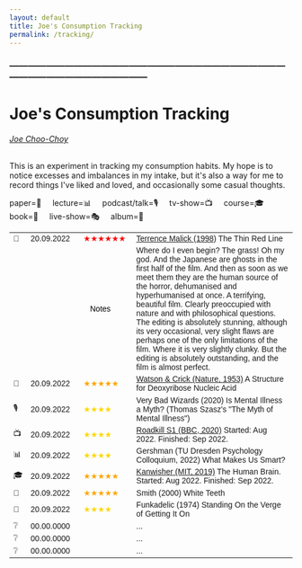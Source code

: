 ```yaml
---
layout: default
title: Joe's Consumption Tracking
permalink: /tracking/
---
```

<!-- <h1 class="mt-5" itemprop="name headline">{{ page.title | escape }}</h1> -->
<!-- <a href="#test_linked_text">Test link.</a> -->

### —————————————————————————————————————————————
# Joe's Consumption Tracking
<i><a href="https://jchooch.github.io/"> Joe Choo-Choy </a></i>
<br>
<br>

This is an experiment in tracking my consumption habits. My hope is to notice excesses and imbalances in my intake, but it's also a way for me to record things I've liked and loved, and occasionally some casual thoughts. 

paper=📄 &nbsp;&nbsp;&nbsp;
lecture=📊 &nbsp;&nbsp;&nbsp;
podcast/talk=🎙️ &nbsp;&nbsp;&nbsp;
tv-show=📺 &nbsp;&nbsp;&nbsp;
course=🎓 &nbsp;&nbsp;&nbsp;
book=📖 &nbsp;&nbsp;&nbsp;
live-show=🎭 &nbsp;&nbsp;&nbsp;
album=💽 &nbsp;&nbsp;&nbsp;
<br>

<html>
<table class="mt-3" style="font-family:tahoma,sans-serif; font-size:14px;">
      <tr>
      	<td>🎥</td>
        <td style="min-width:80px">20.09.2022</td>
        <td style="min-width:80px;color:red;"> ★★★★★★ </td>
        <td><a href="https://www.imdb.com/title/tt0120863/">Terrence Malick (1998)</a> The Thin Red Line </td>
      </tr>
      <tr> 
      	<td></td>
      	<td style="min-width:80px"></td>
	    <td style="min-width:80px;color:black;">&nbsp;&nbsp; Notes</td>
      	<td>Where do I even begin? The grass! Oh my god. And the Japanese are ghosts in the first half of the film. And then as soon as we meet them they are the human source of the horror, dehumanised and hyperhumanised at once. A terrifying, beautiful film. Clearly preoccupied with nature and with philosophical questions. The editing is absolutely stunning, although its very occasional, very slight flaws are perhaps one of the only limitations of the film. Where it is very slightly clunky. But the editing is absolutely outstanding, and the film is almost perfect.</td>
      </tr>
      <tr>
      	<td>📄</td>
        <td style="min-width:80px">20.09.2022</td>
        <td style="min-width:80px;color:orange;">★★★★★</td>
        <td> <a href="https://dosequis.colorado.edu/Courses/MethodsLogic/papers/WatsonCrick1953.pdf">Watson & Crick (Nature, 1953)</a> A Structure for Deoxyribose Nucleic Acid </td>
      </tr>
      <tr>
      	<td>🎙️</td>
        <td style="min-width:80px">20.09.2022</td>
        <td style="min-width:80px;color:gold;">★★★★</td>
        <td> Very Bad Wizards (2020) Is Mental Illness a Myth? (Thomas Szasz's "The Myth of Mental Illness") </td>
      </tr>
      <tr>
      	<td>📺</td>
        <td style="min-width:80px">20.09.2022</td>
        <td style="min-width:80px;color:gold;">★★★★</td>
        <td> <a href="https://www.imdb.com/title/tt10846250/">Roadkill S1 (BBC, 2020)</a> Started: Aug 2022. Finished: Sep 2022. </td>
      </tr>
      <tr>
      	<td>📊</td>
        <td style="min-width:80px">20.09.2022</td>
        <td style="min-width:80px;color:gold;">★★★★</td>
        <td>  Gershman (TU Dresden Psychology Colloquium, 2022) What Makes Us Smart? </td>
      </tr>
      <tr>
      	<td>🎓</td>
        <td style="min-width:80px">20.09.2022</td>
        <td style="min-width:80px;color:orange;">★★★★★</td>
        <td> <a href="https://www.youtube.com/playlist?list=PLUl4u3cNGP60IKRN_pFptIBxeiMc0MCJP">Kanwisher (MIT, 2019)</a> The Human Brain. Started: Aug 2022. Finished: Sep 2022.</td>
      </tr>
      <tr>
      	<td>📖</td>
        <td style="min-width:80px">20.09.2022</td>
        <td style="min-width:80px;color:orange;">★★★★★</td>
        <td> Smith (2000) White Teeth </td>
      </tr>
      <tr>
      	<td>💽</td>
        <td style="min-width:80px">20.09.2022</td>
        <td style="min-width:80px;color:gold;">★★★★</td>
        <td>Funkadelic (1974) Standing On the Verge of Getting It On </td>
      </tr>
      <tr>
      	<td>❔</td>
        <td style="min-width:80px">00.00.0000</td>
        <td style="min-width:80px;color:gold;"></td>
        <td> ... </td>
      </tr>
      <tr>
      	<td>❔</td>
        <td style="min-width:80px">00.00.0000</td>
        <td style="min-width:80px;color:gold;"></td>
        <td> ... </td>
      </tr>
      <tr>
      	<td>❔</td>
        <td style="min-width:80px">00.00.0000</td>
        <td style="min-width:80px;color:gold;"></td>
        <td> ... </td>
      </tr>
</table>
</html>

<br>
<br>


